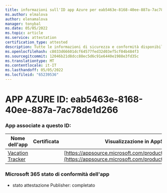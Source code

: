 ```yaml
---
title: informazioni sull'ID app Azure per eab5463e-8168-40ee-887a-7ac78de1d266
ms.author: elmalova
author: elenamalova
manager: tonybal
ms.date: 05/05/2022
ms.topic: article
ms.service: attestation
certification_type: attested
description: Tutte le informazioni di sicurezza e conformità disponibili per eab5463e-8168-40ee-887a-7ac78de1d266.
ms.openlocfilehash: c8033d66601dcf64577fed32d03ef5cf04b484f3
ms.sourcegitcommit: 12046b21d8dcc88ec5d6c91e6440e1988e3fd35c
ms.translationtype: MT
ms.contentlocale: it-IT
ms.lasthandoff: 05/05/2022
ms.locfileid: "65239536"
---
```

# <a name="azure-app-id-eab5463e-8168-40ee-887a-7ac78de1d266"></a>APP AZURE ID: eab5463e-8168-40ee-887a-7ac78de1d266


### <a name="apps-associated-with-this-id"></a>App associate a questo ID:
| **Nome dell'app** | **Certificata** | **Visualizzazione in AppSource** |
|--------------|---------------|-----------------------|
| [Vacation Tracker](../forward/WA200002167.md) |  | [https://appsource.microsoft.com/product/office/WA200002167](https://appsource.microsoft.com/product/office/WA200002167) |

### <a name="microsoft-365-app-compliance-status"></a>Microsoft 365 stato di conformità dell'app
- stato attestazione Publisher: completato
